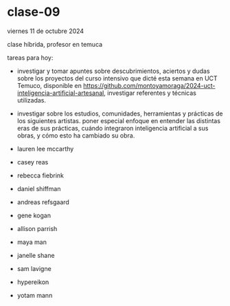 # clase-09

viernes 11 de octubre 2024

clase híbrida, profesor en temuca

tareas para hoy:

- investigar y tomar apuntes sobre descubrimientos, aciertos y dudas sobre los proyectos del curso intensivo que dicté esta semana en UCT Temuco, disponible en <https://github.com/montoyamoraga/2024-uct-inteligencia-artificial-artesanal>, investigar referentes y técnicas utilizadas.

- investigar sobre los estudios, comunidades, herramientas y prácticas de los siguientes artistas. poner especial enfoque en entender las distintas eras de sus prácticas, cuándo integraron inteligencia artificial a sus obras, y cómo esto ha cambiado su obra.

- lauren lee mccarthy
- casey reas
- rebecca fiebrink
- daniel shiffman
- andreas refsgaard
- gene kogan
- allison parrish
- maya man
- janelle shane
- sam lavigne
- hypereikon
- yotam mann

